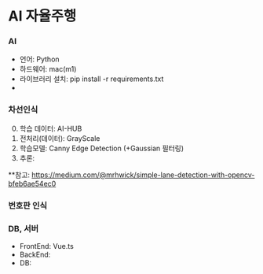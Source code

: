 # AI 자율주행

### AI
- 언어: Python
- 하드웨어: mac(m1)
- 라이브러리 설치: pip install -r requirements.txt
- 
### 차선인식
0. 학습 데이터: AI-HUB
1. 전처리(데이터): GrayScale
2. 학습모델: Canny Edge Detection (+Gaussian 필터링)
3. 추론:

**참고: https://medium.com/@mrhwick/simple-lane-detection-with-opencv-bfeb6ae54ec0
### 번호판 인식

### DB, 서버
- FrontEnd: Vue.ts
- BackEnd: 
- DB: 
